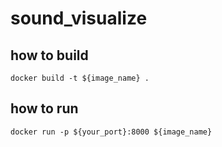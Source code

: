 # sound_visualize

## how to build
```
docker build -t ${image_name} .
```

## how to run
```
docker run -p ${your_port}:8000 ${image_name}
```